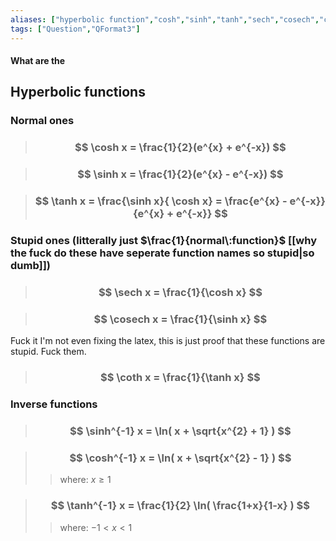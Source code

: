 ```yaml
---
aliases: ["hyperbolic function","cosh","sinh","tanh","sech","cosech","coth"]
tags: ["Question","QFormat3"]
---
```


#### What are the
## Hyperbolic functions
### Normal ones

> ### $$ \cosh x = \frac{1}{2}(e^{x} + e^{-x}) $$

> ### $$ \sinh x = \frac{1}{2}(e^{x} - e^{-x}) $$

> ### $$ \tanh x = \frac{\sinh x}{ \cosh x} = \frac{e^{x} - e^{-x}}{e^{x} + e^{-x}} $$


### Stupid ones (litterally just $\frac{1}{normal\:function}$ [[why the fuck do these have seperate function names so stupid|so dumb]])

> ### $$ \sech x = \frac{1}{\cosh x} $$

> ### $$ \cosech x = \frac{1}{\sinh x} $$

Fuck it I'm not even fixing the latex, this is just proof that these functions are stupid. Fuck them.

> ### $$ \coth x = \frac{1}{\tanh x} $$

### Inverse functions

> ### $$ \sinh^{-1} x = \ln( x + \sqrt{x^{2} + 1} ) $$

> ### $$ \cosh^{-1} x = \ln( x + \sqrt{x^{2} - 1} ) $$
>> where: $x\geq 1$

> ### $$ \tanh^{-1} x = \frac{1}{2} \ln( \frac{1+x}{1-x} ) $$
>> where: $-1 < x < 1$